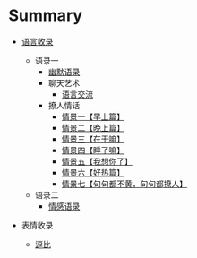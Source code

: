# Summary

* [语言收录](README.md)
	* 语录一
	  * [幽默语录](./words/humor/幽默语录/README.md)
	  * 聊天艺术
		* [语言交流](./words/meme/语言交流/README.md)
	  * 撩人情话
		* [情景一【早上篇】](./words/chat/早上篇/README.md)
		* [情景二【晚上篇】](./words/chat/晚上篇/README.md)
		* [情景三【在干嘛】](./words/chat/在干嘛/README.md)
		* [情景四【睡了嘛】](./words/chat/睡了嘛/README.md)
		* [情景五【我想你了】](./words/chat/我想你了/README.md)
		* [情景六【好热篇】](./words/chat/好热篇/README.md)
		* [情景七【句句都不黄，句句都撩人】](./words/chat/句句都不黄，句句都撩人/README.md)
	* 语录二
	  * [情感语录](./words/emotion/情感语录/README.md)
  
* 表情收录
	* [逗比](./picture/doubi/逗比/README.md)
